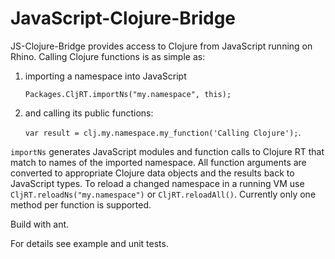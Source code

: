 JavaScript-Clojure-Bridge
=========================

JS-Clojure-Bridge provides access to Clojure from JavaScript
running on Rhino. Calling Clojure functions is as simple as:

  1. importing a namespace into JavaScript

     `Packages.CljRT.importNs("my.namespace", this);`

  2. and calling its public functions:

     `var result = clj.my.namespace.my_function('Calling Clojure');`.

`importNs` generates JavaScript modules and function calls to Clojure RT that match
to names of the imported namespace. All function arguments are converted to appropriate
Clojure data objects and the results back to JavaScript types. To reload a changed
namespace in a running VM use `CljRT.reloadNs("my.namespace")` or 
`CljRT.reloadAll()`. Currently only one method per function is supported.

Build with ant.

For details see example and unit tests.

